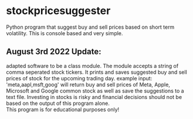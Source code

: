 # stockpricesuggester
Python program that suggest buy and sell prices based on short term volatility.
This is console based and very simple.
## August 3rd 2022 Update:
adapted software to be a class module.  The module accepts a string of comma seperated stock tickers.
It prints and saves suggested buy and sell prices of stock for the upcoming trading day.
example input: 'meta,aapl,msft,goog'
will return buy and sell prices of Meta, Apple, Microsoft and Google common stock as well as save
the suggestions to a text file.  Investing in stocks is risky and financial decisions should not
be based on the output of this program alone.  
This program is for educational purposes only!  
